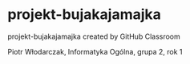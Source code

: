 # projekt-bujakajamajka
projekt-bujakajamajka created by GitHub Classroom

Piotr Włodarczak, Informatyka Ogólna, grupa 2, rok 1
